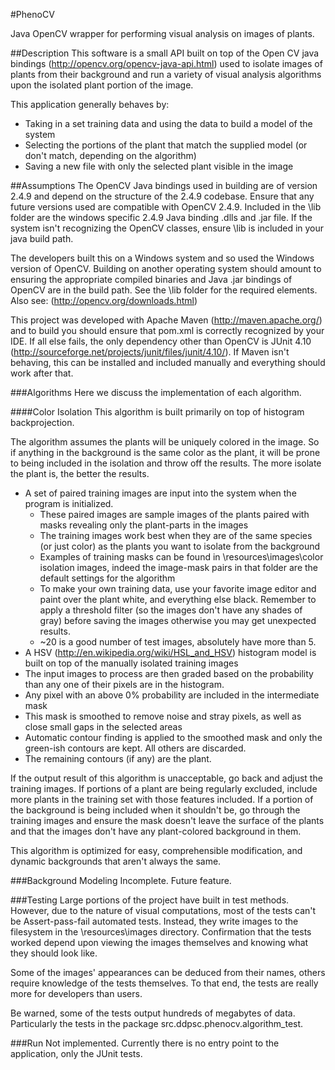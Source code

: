 #PhenoCV

Java OpenCV wrapper for performing visual analysis on images of plants.


##Description
This software is a small API built on top of the Open CV java bindings (http://opencv.org/opencv-java-api.html) used to isolate images of plants from their background and run a variety of visual analysis algorithms upon the isolated plant portion of the image.

This application generally behaves by:
* Taking in a set training data and using the data to build a model of the system
* Selecting the portions of the plant that match the supplied model (or don't match, depending on the algorithm)
* Saving a new file with only the selected plant visible in the image


##Assumptions
The OpenCV Java bindings used in building are of version 2.4.9 and depend on the structure of the 2.4.9 codebase. Ensure that any future versions used are compatible with OpenCV 2.4.9. Included in the \lib folder are the windows specific 2.4.9 Java binding .dlls and .jar file. If the system isn't recognizing the OpenCV classes, ensure \lib is included in your java build path.

The developers built this on a Windows system and so used the Windows version of OpenCV. Building on another operating system should amount to ensuring the appropriate compiled binaries and Java .jar bindings of OpenCV are in the build path. See the \lib folder for the required elements. Also see: (http://opencv.org/downloads.html)

This project was developed with Apache Maven (http://maven.apache.org/) and to build you should ensure that pom.xml is correctly recognized by your IDE. If all else fails, the only dependency other than OpenCV is JUnit 4.10 (http://sourceforge.net/projects/junit/files/junit/4.10/). If Maven isn't behaving, this can be installed and included manually and everything should work after that.


###Algorithms
Here we discuss the implementation of each algorithm.

####Color Isolation
This algorithm is built primarily on top of histogram backprojection.

The algorithm assumes the plants will be uniquely colored in the image. So if anything in the background is the same color as the plant, it will be prone to being included in the isolation and throw off the results. The more isolate the plant is, the better the results.

* A set of paired training images are input into the system when the program is initialized.
  - These paired images are sample images of the plants paired with masks revealing only the plant-parts in the images
  - The training images work best when they are of the same species (or just color) as the plants you want to isolate from the background
  - Examples of training masks can be found in \resources\images\color isolation images, indeed the image-mask pairs in that folder are the default settings for the algorithm
  - To make your own training data, use your favorite image editor and paint over the plant white, and everything else black. Remember to apply a threshold filter (so the images don't have any shades of gray) before saving the images otherwise you may get unexpected results.
  - ~20 is a good number of test images, absolutely have more than 5.
* A HSV (http://en.wikipedia.org/wiki/HSL_and_HSV) histogram model is built on top of the manually isolated training images
* The input images to process are then graded based on the probability than any one of their pixels are in the histogram.
* Any pixel with an above 0% probability are included in the intermediate mask
* This mask is smoothed to remove noise and stray pixels, as well as close small gaps in the selected areas
* Automatic contour finding is applied to the smoothed mask and only the green-ish contours are kept. All others are discarded.
* The remaining contours (if any) are the plant.

If the output result of this algorithm is unacceptable, go back and adjust the training images. If portions of a plant are being regularly excluded, include more plants in the training set with those features included. If a portion of the background is being included when it shouldn't be, go through the training images and ensure the mask doesn't leave the surface of the plants and that the images don't have any plant-colored background in them.

This algorithm is optimized for easy, comprehensible modification, and dynamic backgrounds that aren't always the same.

###Background Modeling
Incomplete. Future feature.

###Testing
Large portions of the project have built in test methods. However, due to the nature of visual computations, most of the tests can't be Assert-pass-fail automated tests. Instead, they write images to the filesystem in the \resources\images directory. Confirmation that the tests worked depend upon viewing the images themselves and knowing what they should look like.

Some of the images' appearances can be deduced from their names, others require knowledge of the tests themselves. To that end, the tests are really more for developers than users.

Be warned, some of the tests output hundreds of megabytes of data. Particularly the tests in the package src.ddpsc.phenocv.algorithm_test.

###Run
Not implemented. Currently there is no entry point to the application, only the JUnit tests.
